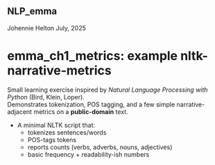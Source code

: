 NLP_emma
---
Johennie Helton
July, 2025

# emma_ch1_metrics: example nltk-narrative-metrics

Small learning exercise inspired by *Natural Language Processing with Python* (Bird, Klein, Loper).  
Demonstrates tokenization, POS tagging, and a few simple narrative-adjacent metrics on a **public-domain** text.

- A minimal NLTK script that:
  - tokenizes sentences/words
  - POS-tags tokens
  - reports counts (verbs, adverbs, nouns, adjectives)
  - basic frequency + readability-ish numbers




